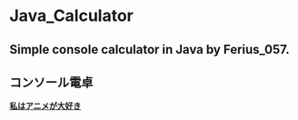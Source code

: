 # Java_Calculator
Simple console calculator in Java by Ferius_057.
-----------------------------------------------------------------------------------------------------------------------------------------------------------
**コンソール電卓**
-
[**私はアニメが大好き**](https://ru.wikipedia.org/wiki/%D0%90%D0%BD%D0%B8%D0%BC%D0%B5)
